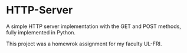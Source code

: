 # HTTP-Server
A simple HTTP server implementation with the GET and POST methods, fully implemented in Python.

This project was a homewrok assignment for my faculty UL-FRI.
